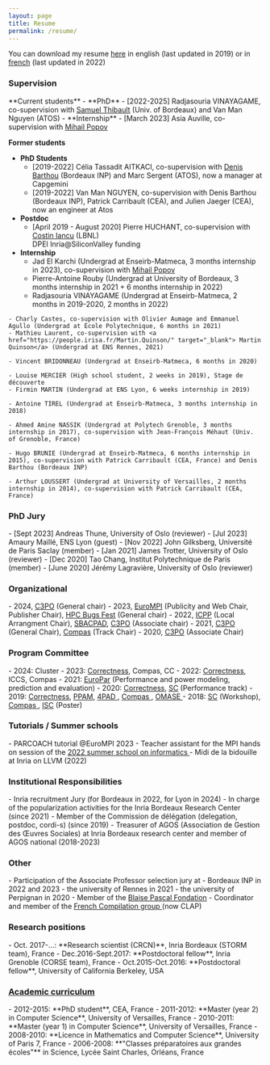 ```yaml
---
layout: page
title: Resume
permalink: /resume/
---
```


You can download my resume <a href="{{site.baseurl}}/resources/cv_eng.pdf" target="_blank">here</a> in english (last updated in 2019) or in <a href="{{site.baseurl}}/resources/cv_french.pdf" target="_blank">french</a> (last updated in 2022) 



 <div class="panel panel-info" markdown="1">
  <div class="panel-heading">
    <h3 class="panel-title"> Supervision </h3>
  </div>
  <div class="panel-body">
<td markdown="1">
**Current students**
- **PhD**
	- [2022-2025] Radjasouria VINAYAGAME, co-supervision with <a href="https://dept-info.labri.fr/~thibault/" target="_blank">Samuel Thibault</a> (Univ. of Bordeaux) and Van Man Nguyen (ATOS)
- **Internship**
	- [March 2023] Asia Auville,  co-supervision with <a href="https://gateauaulait.github.io/mihail.popov/" target="_blank"> Mihail Popov </a>

**Former students**

- **PhD Students**
	- [2019-2022] Célia Tassadit AITKACI, co-supervision with <a href="https://www.labri.fr/perso/barthou/" target="_blank">Denis Barthou</a> (Bordeaux INP) and Marc Sergent (ATOS), now a manager at Capgemini
	- [2019-2022] Van Man NGUYEN, co-supervision with Denis Barthou (Bordeaux INP), Patrick Carribault (CEA), and Julien Jaeger (CEA), now an engineer at Atos
- **Postdoc**
  - [April 2019 - August 2020] Pierre HUCHANT, co-supervision with  <a href="https://crd.lbl.gov/departments/computer-science/class/members/class-staff/costin-iancu/" target="_blank">Costin Iancu</a> (LBNL) 
<br/> DPEI Inria@SiliconValley funding
- **Internship**
	- Jad El Karchi (Undergrad at Enseirb-Matmeca, 3 months internship in 2023), co-supervision with <a href="https://gateauaulait.github.io/mihail.popov/" target="_blank"> Mihail Popov </a>
	- Pierre-Antoine Rouby (Undergrad at University of Bordeaux, 3 months internship in 2021 + 6 months internship in 2022)
	- Radjasouria VINAYAGAME (Undergrad at Enseirb-Matmeca, 2 months in 2019-2020, 2 months in 2022)
<!--- <br/> <br/> *Intégration continue et amélioration de la sortie de PARCOACH* --->
	- Charly Castes, co-supervision with Olivier Aumage and Emmanuel Agullo (Undergrad at École Polytechnique, 6 months in 2021)
	- Mathieu Laurent, co-supervision with <a href="https://people.irisa.fr/Martin.Quinson/" target="_blank"> Martin Quinson</a> (Undergrad at ENS Rennes, 2021)
<!--- <br/> *Evaluation d'outils de recherche de bugs de synchronisation en MPI* --->
	- Vincent BRIDONNEAU (Undergrad at Enseirb-Matmeca, 6 months in 2020)
<!--- <br/> <br/> *Static Selective Instrumentation for Parallel Programs Verification* --->
	- Louise MERCIER (High school student, 2 weeks in 2019), Stage de découverte 
	- Firmin MARTIN (Undergrad at ENS Lyon, 6 weeks internship in 2019)
<!--- <br/> <br/> *Analyse statique pour aider la détection d’états équivalents dans SimGrid* --->
	- Antoine TIREL (Undergrad at Enseirb-Matmeca, 3 months internship in 2018)
<!--- <br/> <br/> *Utilisation de la compilation pour aider la vérification formelle* --->
	- Ahmed Amine NASSIK (Undergrad at Polytech Grenoble, 3 months internship in 2017), co-supervision with Jean-François Méhaut (Univ. of Grenoble, France)
<!--- <br/> <br/> *Optimisation d'un noyau de calcul à l'aide de BOAST* --->
	- Hugo BRUNIE (Undergrad at Enseirb-Matmeca, 6 months internship in 2015), co-supervision with Patrick Carribault (CEA, France) and Denis Barthou (Bordeaux INP)
<!--- <br/> <br/> *Validation des applications parallèles multi-modèles sur supercalculateur - Extension de PARCOACH* --->
	- Arthur LOUSSERT (Undergrad at University of Versailles, 2 months internship in 2014), co-supervision with Patrick Carribault (CEA, France)
<!--- <br/> <br/> *Evaluation d'une méthode d'analyse dynamique pour la validation des applications en environnement massivement parallèle* --->



</td>
  </div>
</div>


<div class="row">

<div class="col-xs-12 col-sm-12 col-md-6 col-lg-6 col-xl-6">
<div class="panel panel-info" markdown="1">
   <div class="panel-heading">
     <h3 class="panel-title">PhD Jury</h3>
   </div>
   <div class="panel-body">
 <td markdown="1">
- [Sept 2023] Andreas Thune, University of Oslo (reviewer)
- [Jul 2023] Amaury Maillé, ENS Lyon (guest)
- [Nov 2022] John Gilksberg, Université de Paris Saclay (member)
- [Jan 2021] James Trotter, University of Oslo (reviewer)
- [Dec 2020] Tao Chang, Institut Polytechnique de Paris (member) 
- [June 2020] Jérémy Lagravière, University of Oslo (reviewer)
 </td>
   </div>
 </div>
 </div>

<div class="col-xs-12 col-sm-12 col-md-6 col-lg-6 col-xl-6">
<div class="panel panel-info" markdown="1">
   <div class="panel-heading">
     <h3 class="panel-title">Organizational</h3>
   </div>
   <div class="panel-body">
 <td markdown="1">
 - 2024, <a href="https://c3po-workshop.github.io/2024/index" target="_blank">C3PO</a> (General chair)
 - 2023, <a href="https://eurompi23.github.io" target="_blank"> EuroMPI</a> (Publicity and Web Chair, Publisher Chair), <a href="https://sites.google.com/view/hpc-bugs-fest/home" target="_blank"> HPC Bugs Fest</a> (General chair)
 - 2022, <a href="https://icpp22.gitlabpages.inria.fr" target="_blank"> ICPP</a> (Local Arrangment Chair), <a href="https://project.inria.fr/sbac2022/" target="_blank">SBACPAD</a>, <a href="https://c3po-workshop.github.io/2022/index" target="_blank">C3PO</a> (Associate chair)
 - 2021, <a href="https://c3po-workshop.github.io/2021/index" target="_blank"> C3PO</a> (General Chair), <a href="https://2021.compas-conference.fr/" target="_blank"> Compas</a> (Track Chair)
 - 2020, <a href="https://c3po-workshop.github.io/index" target="_blank"> C3PO</a> (Associate Chair)
 </td>
   </div>
</div>
</div>
 
 </div>


 
<div class="row">

<div class="col-xs-12 col-sm-12 col-md-6 col-lg-6 col-xl-6">
 <div class="panel panel-info" markdown="1">
   <div class="panel-heading">
     <h3 class="panel-title">Program Committee</h3>
   </div>
   <div class="panel-body">
 <td markdown="1">
 - 2024: Cluster
 - 2023: <a href="https://correctness-workshop.github.io/2023/" target="_blank"> Correctness</a>, Compas, CC 
 - 2022: <a href="https://correctness-workshop.github.io/2022/" target="_blank"> Correctness</a>, ICCS, Compas 
 - 2021: <a href="https://2021.euro-par.org" target="_blank"> EuroPar</a> (Performance and power modeling, prediction and evaluation)
 - 2020: <a href="https://correctness-workshop.github.io/2020/" target="_blank"> Correctness</a>, <a href="https://sc20.supercomputing.org" target="_blank"> SC</a> (Performance track)
 - 2019: <a href="https://correctness-workshop.github.io/2019/" target="_blank"> Correctness</a>, <a href="https://www.ppam.pl" target="_blank"> PPAM</a>, <a href="http://hpcs2019.cisedu.info/2-conference/symposia/symp05-4pad" target="_blank"> 4PAD </a>, <a href="https://2019.compas-conference.fr" target="_blank"> Compas </a>, <a href="https://omasew.github.io" target="_blank"> OMASE </a>
 - 2018: <a href="https://sc18.supercomputing.org" target="_blank"> SC</a> (Workshop), <a href="http://2018.compas-conference.fr/#" target="_blank"> Compas </a>, <a href="https://www.isc-hpc.com" target="_blank"> ISC</a> (Poster)
 </td>
   </div>
 </div>
 </div>
 
<div class="col-xs-12 col-sm-12 col-md-6 col-lg-6 col-xl-6">

 <div class="panel panel-info" markdown="1">
   <div class="panel-heading">
     <h3 class="panel-title">Tutorials / Summer schools</h3>
   </div>
   <div class="panel-body">
 <td markdown="1">
 - PARCOACH tutorial @EuroMPI 2023
 - Teacher assistant for the MPI hands on session of the <a href="https://ecoles-cea-edf-inria.fr/en/schools/ecole-informatique-2022/" target="_blank"> 2022 summer school on informatics  </a> 
 - Midi de la bidouille at Inria on LLVM (2022)
 </td>
   </div>
 </div>
</div>

</div>


 <div class="panel panel-info" markdown="1">
   <div class="panel-heading">
     <h3 class="panel-title">Institutional Responsibilities</h3>
   </div>
   <div class="panel-body">
 <td markdown="1">
 - Inria recruitment Jury (for Bordeaux in 2022, for Lyon in 2024)
 - In charge of the popularization activities for the Inria Bordeaux Research Center (since 2021)
 - Member of the Commission de délégation (delegation, postdoc, cordi-s) (since 2019)
 - Treasurer of AGOS (Association de Gestion des Œuvres Sociales) at Inria Bordeaux research center and member of AGOS national (2018-2023)
 </td>
   </div>
 </div>







 <div class="panel panel-info" markdown="1">
   <div class="panel-heading">
     <h3 class="panel-title">Other</h3>
   </div>
   <div class="panel-body">
 <td markdown="1">
 - Participation of the Associate Professor selection jury at 
	- Bordeaux INP in 2022 and 2023
	- the university of Rennes in 2021
	- the university of Perpignan in 2020
 - Member of the <a href="https://www.fondation-blaise-pascal.org" target="_blank"> Blaise Pascal Fondation</a>
 - Coordinator and member of the <a href="http://compilfr.ens-lyon.fr" target="_blank"> French Compilation group </a> (now CLAP) 
 </td>
   </div>
 </div>


<link rel="stylesheet" href="https://maxcdn.bootstrapcdn.com/bootstrap/3.3.4/css/bootstrap.min.css">
<link href="//netdna.bootstrapcdn.com/bootstrap/3.0.0/css/bootstrap-glyphicons.css" rel="stylesheet">


<div class="panel panel-info" markdown="1">
  <div class="panel-heading">
    <h3 class="panel-title"> Research positions </h3>
  </div>
  <div class="panel-body">
<td markdown="1">
- Oct. 2017-...: **Research scientist (CRCN)**, Inria Bordeaux (STORM team), France
- Dec.2016-Sept.2017: **Postdoctoral fellow**, Inria Grenoble (CORSE team), France
- Oct.2015-Oct.2016: **Postdoctoral fellow**, University of California Berkeley, USA
</td>
  </div>
</div>

<div class="panel-group" id="accordion" markdown="1">
 <div class="panel panel-info">
  <div class="panel-heading">
    <h3 class="panel-title"> <a class="accordion-toggle collapsed" data-toggle="collapse" data-parent="#accordion" href="#collapse2"> Academic curriculum </a></h3>
  </div>
  <div id="collapse2" class="panel-collapse collapse">
  <div class="panel-body">
<td markdown="1">
- 2012-2015: **PhD student**, CEA, France
- 2011-2012: **Master (year 2) in Computer Science**, University of Versailles, France
- 2010-2011: **Master (year 1) in Computer Science**, University of Versailles, France
- 2008-2010: **Licence in Mathematics and Computer Science**, University of Paris 7, France 
- 2006-2008: **"Classes préparatoires aux grandes écoles"** in Science, Lycée Saint Charles, Orléans, France
</td>
  </div>
  </div>
  </div>
</div>

